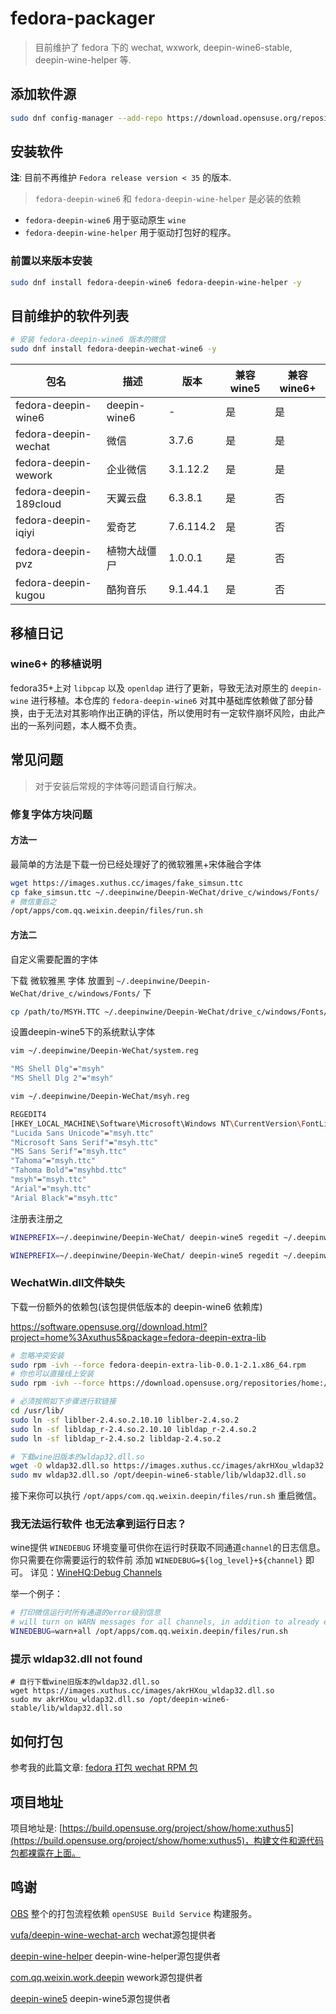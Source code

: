 # fedora-packager

> 目前维护了 fedora 下的 wechat, wxwork, deepin-wine6-stable, deepin-wine-helper 等.

## 添加软件源

```bash
sudo dnf config-manager --add-repo https://download.opensuse.org/repositories/home:xuthus5/Fedora_$(rpm -E %fedora)/home:xuthus5.repo
```

## 安装软件

**注**: 目前不再维护 `Fedora release version < 35` 的版本.

> `fedora-deepin-wine6` 和 `fedora-deepin-wine-helper` 是必装的依赖

- `fedora-deepin-wine6` 用于驱动原生 `wine`
- `fedora-deepin-wine-helper` 用于驱动打包好的程序。

### 前置以来版本安装

```bash
sudo dnf install fedora-deepin-wine6 fedora-deepin-wine-helper -y
```

## 目前维护的软件列表

```bash
# 安装 fedora-deepin-wine6 版本的微信
sudo dnf install fedora-deepin-wechat-wine6 -y
```

| 包名                     | 描述           | 版本                   | 兼容wine5 | 兼容wine6+ |
| ---------------------- | ------------ | -------------------- | ------- | -------- |
| fedora-deepin-wine6    | deepin-wine6 | -                    | 是       | 是        |
| fedora-deepin-wechat   | 微信           | 3.7.6 | 是       | 是        |
| fedora-deepin-wework   | 企业微信         | 3.1.12.2             | 是       | 是        |
| fedora-deepin-189cloud | 天翼云盘         | 6.3.8.1              | 是       | 否        |
| fedora-deepin-iqiyi    | 爱奇艺          | 7.6.114.2            | 是       | 否        |
| fedora-deepin-pvz      | 植物大战僵尸       | 1.0.0.1              | 是       | 否        |
| fedora-deepin-kugou    | 酷狗音乐         | 9.1.44.1             | 是       | 否        |

## 移植日记

### wine6+ 的移植说明

fedora35+上对 `libpcap` 以及 `openldap` 进行了更新，导致无法对原生的 `deepin-wine` 进行移植。本仓库的 `fedora-deepin-wine6` 对其中基础库依赖做了部分替换，由于无法对其影响作出正确的评估，所以使用时有一定软件崩坏风险，由此产出的一系列问题，本人概不负责。

## 常见问题

> 对于安装后常规的字体等问题请自行解决。

### 修复字体方块问题

#### 方法一

最简单的方法是下载一份已经处理好了的微软雅黑+宋体融合字体

```bash
wget https://images.xuthus.cc/images/fake_simsun.ttc
cp fake_simsun.ttc ~/.deepinwine/Deepin-WeChat/drive_c/windows/Fonts/
# 微信重启之
/opt/apps/com.qq.weixin.deepin/files/run.sh
```

#### 方法二

自定义需要配置的字体

下载 微软雅黑 字体 放置到 `~/.deepinwine/Deepin-WeChat/drive_c/windows/Fonts/` 下

```bash
cp /path/to/MSYH.TTC ~/.deepinwine/Deepin-WeChat/drive_c/windows/Fonts/msyh.ttc
```

设置deepin-wine5下的系统默认字体

```bash
vim ~/.deepinwine/Deepin-WeChat/system.reg

"MS Shell Dlg"="msyh"
"MS Shell Dlg 2"="msyh"

vim ~/.deepinwine/Deepin-WeChat/msyh.reg

REGEDIT4
[HKEY_LOCAL_MACHINE\Software\Microsoft\Windows NT\CurrentVersion\FontLink\SystemLink]
"Lucida Sans Unicode"="msyh.ttc"
"Microsoft Sans Serif"="msyh.ttc"
"MS Sans Serif"="msyh.ttc"
"Tahoma"="msyh.ttc"
"Tahoma Bold"="msyhbd.ttc"
"msyh"="msyh.ttc"
"Arial"="msyh.ttc"
"Arial Black"="msyh.ttc"
```

注册表注册之

```bash
WINEPREFIX=~/.deepinwine/Deepin-WeChat/ deepin-wine5 regedit ~/.deepinwine/Deepin-WeChat/system.reg

WINEPREFIX=~/.deepinwine/Deepin-WeChat/ deepin-wine5 regedit ~/.deepinwine/Deepin-WeChat/msyh.reg
```

### WechatWin.dll文件缺失

下载一份额外的依赖包(该包提供低版本的 deepin-wine6 依赖库)

https://software.opensuse.org//download.html?project=home%3Axuthus5&package=fedora-deepin-extra-lib

```bash
# 忽略冲突安装
sudo rpm -ivh --force fedora-deepin-extra-lib-0.0.1-2.1.x86_64.rpm
# 你也可以直接线上安装
sudo rpm -ivh --force https://download.opensuse.org/repositories/home:/xuthus5/Fedora_$(rpm -E %fedora)/x86_64/fedora-deepin-extra-lib-0.0.1-7.1.x86_64.rpm

# 必须按照如下步骤进行软链接
cd /usr/lib/
sudo ln -sf liblber-2.4.so.2.10.10 liblber-2.4.so.2
sudo ln -sf libldap_r-2.4.so.2.10.10 libldap_r-2.4.so.2
sudo ln -sf libldap_r-2.4.so.2 libldap-2.4.so.2

# 下载wine旧版本的wldap32.dll.so
wget -O wldap32.dll.so https://images.xuthus.cc/images/akrHXou_wldap32.dll.so
sudo mv wldap32.dll.so /opt/deepin-wine6-stable/lib/wldap32.dll.so
```

接下来你可以执行 `/opt/apps/com.qq.weixin.deepin/files/run.sh` 重启微信。

### 我无法运行软件 也无法拿到运行日志？

wine提供 `WINEDEBUG` 环境变量可供你在运行时获取不同通道`channel`的日志信息。
你只需要在你需要运行的软件前 添加 `WINEDEBUG=${log_level}+${channel}` 即可。
详见：[WineHQ:Debug Channels](https://wiki.winehq.org/Debug_Channels)

举一个例子：

```bash
# 打印微信运行时所有通道的error级别信息
# will turn on WARN messages for all channels, in addition to already enabled ERR and FIXME messages.
WINEDEBUG=warn+all /opt/apps/com.qq.weixin.deepin/files/run.sh
```

### 提示 wldap32.dll not found

```bsh
# 自行下载wine旧版本的wldap32.dll.so 
wget https://images.xuthus.cc/images/akrHXou_wldap32.dll.so
sudo mv akrHXou_wldap32.dll.so /opt/deepin-wine6-stable/lib/wldap32.dll.so
```

## 如何打包

参考我的此篇文章: [fedora 打包 wechat RPM 包](https://xuthus.cc/linux/fedora-packaged-wechat-rpm.html)

## 项目地址

项目地址是: [https://build.opensuse.org/project/show/home:xuthus5](https://build.opensuse.org/project/show/home:xuthus5)，构建文件和源代码包都裸露在上面。

## 鸣谢

[OBS](https://build.opensuse.org/) 整个的打包流程依赖 `openSUSE Build Service` 构建服务。

[vufa/deepin-wine-wechat-arch](https://github.com/vufa/deepin-wine-wechat-arch) wechat源包提供者

[deepin-wine-helper](https://aur.archlinux.org/packages/deepin-wine-helper/) deepin-wine-helper源包提供者

[com.qq.weixin.work.deepin](https://aur.archlinux.org/packages/com.qq.weixin.work.deepin/) wework源包提供者

[deepin-wine5](https://aur.archlinux.org/packages/deepin-wine5/) deepin-wine5源包提供者

